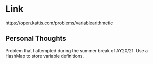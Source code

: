 # Link

https://open.kattis.com/problems/variablearithmetic

## Personal Thoughts

Problem that I attempted during the summer break of AY20/21. Use a HashMap to store variable definitions.

